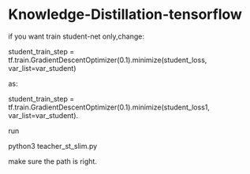 # Knowledge-Distillation-tensorflow
if you want train student-net only,change:

student_train_step = tf.train.GradientDescentOptimizer(0.1).minimize(student_loss, var_list=var_student)

as:

student_train_step = tf.train.GradientDescentOptimizer(0.1).minimize(student_loss1, var_list=var_student).

run 

python3 teacher_st_slim.py

make sure the path is right.
 
